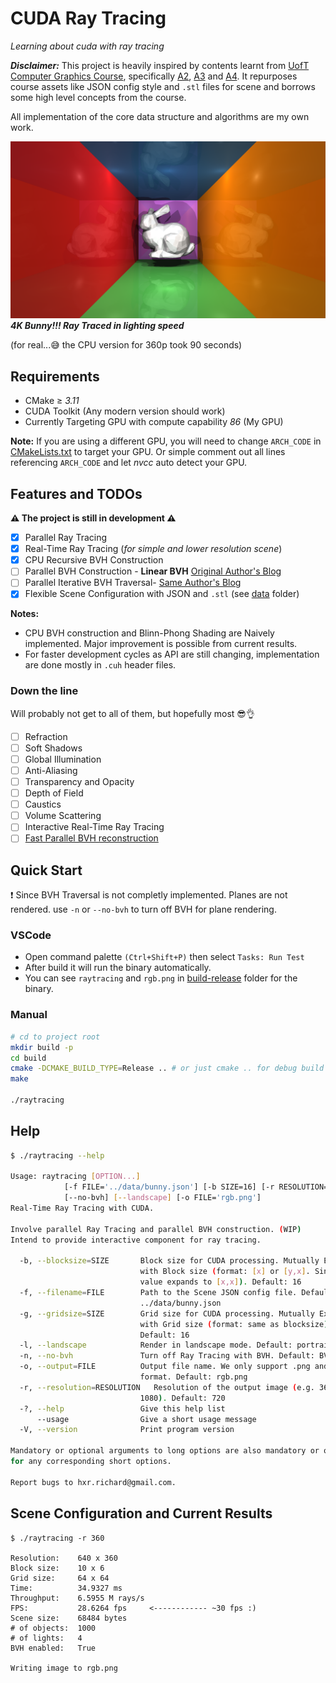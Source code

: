 # CUDA Ray Tracing

*Learning about cuda with ray tracing*

***Disclaimer:*** This project is heavily inspired by contents learnt from [UofT Computer Graphics Course](https://github.com/alecjacobson/computer-graphics-csc317), specifically [A2](https://github.com/alecjacobson/computer-graphics-ray-casting), [A3](https://github.com/alecjacobson/computer-graphics-ray-tracing) and [A4](https://github.com/alecjacobson/computer-graphics-bounding-volume-hierarchy).
 It repurposes course assets like JSON config style and `.stl` files for scene and borrows some high level concepts from the course.

All implementation of the core data structure and algorithms are my own work.

![4K Bunny](images/4k_bunny.png)
***4K Bunny!!! Ray Traced in lighting speed***

(for real...😅 the CPU version for 360p took 90 seconds)

## Requirements

- CMake $\geq$ *3.11*
- CUDA Toolkit (Any modern version should work)
- Currently Targeting GPU with compute capability *86* (My GPU)

**Note:** If you are using a different GPU, you will need to change `ARCH_CODE`
in [CMakeLists.txt](CMakeLists.txt) to target your GPU. Or simple comment out
all lines referencing `ARCH_CODE` and let *nvcc* auto detect your GPU.

## Features and TODOs

**⚠️ The project is still in development ⚠️**

- [x] Parallel Ray Tracing
- [x] Real-Time Ray Tracing (*for simple and lower resolution scene*)
- [x] CPU Recursive BVH Construction
- [ ] Parallel BVH Construction - **Linear BVH** [Original Author's Blog](https://developer.nvidia.com/blog/thinking-parallel-part-iii-tree-construction-gpu/)
- [ ] Parallel Iterative BVH Traversal- [Same Author's Blog](https://developer.nvidia.com/blog/thinking-parallel-part-ii-tree-traversal-gpu/)
- [x] Flexible Scene Configuration with JSON and `.stl` (see [data](data) folder)

**Notes:** 
- CPU BVH construction and Blinn-Phong Shading are Naively implemented.
Major improvement is possible from current results.
- For faster development cycles as API are still changing, implementation are done mostly in `.cuh` header files.

### Down the line

Will probably not get to all of them, but hopefully most 😎👌

- [ ] Refraction
- [ ] Soft Shadows
- [ ] Global Illumination
- [ ] Anti-Aliasing
- [ ] Transparency and Opacity
- [ ] Depth of Field
- [ ] Caustics
- [ ] Volume Scattering
- [ ] Interactive Real-Time Ray Tracing
- [ ] [Fast Parallel BVH
  reconstruction](https://research.nvidia.com/publication/2013-07_fast-parallel-construction-high-quality-bounding-volume-hierarchies)

## Quick Start

❗ Since BVH Traversal is not completly implemented. Planes are not rendered.
use `-n` or `--no-bvh` to turn off BVH for plane rendering.

### VSCode

- Open command palette `(Ctrl+Shift+P)` then select `Tasks: Run Test`
- After build it will run the binary automatically.
- You can see `raytracing` and `rgb.png` in [build-release](build-release) folder for the binary.

### Manual

```bash
# cd to project root
mkdir build -p 
cd build
cmake -DCMAKE_BUILD_TYPE=Release .. # or just cmake .. for debug build
make

./raytracing
```

## Help

```bash
$ ./raytracing --help

Usage: raytracing [OPTION...]
            [-f FILE='../data/bunny.json'] [-b SIZE=16] [-r RESOLUTION=720]
            [--no-bvh] [--landscape] [-o FILE='rgb.png']
Real-Time Ray Tracing with CUDA.

Involve parallel Ray Tracing and parallel BVH construction. (WIP)
Intend to provide interactive component for ray tracing.

  -b, --blocksize=SIZE       Block size for CUDA processing. Mutually Exclusive
                             with Block size (format: [x] or [y,x]. Single
                             value expands to [x,x]). Default: 16
  -f, --filename=FILE        Path to the Scene JSON config file. Default:
                             ../data/bunny.json
  -g, --gridsize=SIZE        Grid size for CUDA processing. Mutually Exclusive
                             with Grid size (format: same as blocksize).
                             Default: 16
  -l, --landscape            Render in landscape mode. Default: portrait mode
  -n, --no-bvh               Turn off Ray Tracing with BVH. Default: BVH is ON
  -o, --output=FILE          Output file name. We only support .png and .ppm
                             format. Default: rgb.png
  -r, --resolution=RESOLUTION   Resolution of the output image (e.g. 360, 720,
                             1080). Default: 720
  -?, --help                 Give this help list
      --usage                Give a short usage message
  -V, --version              Print program version

Mandatory or optional arguments to long options are also mandatory or optional
for any corresponding short options.

Report bugs to hxr.richard@gmail.com.
```

## Scene Configuration and Current Results

```
$ ./raytracing -r 360 

Resolution:    640 x 360
Block size:    10 x 6 
Grid size:     64 x 64
Time:          34.9327 ms
Throughput:    6.5955 M rays/s
FPS:           28.6264 fps     <------------ ~30 fps :)
Scene size:    68484 bytes
# of objects:  1000
# of lights:   4
BVH enabled:   True

Writing image to rgb.png
```
